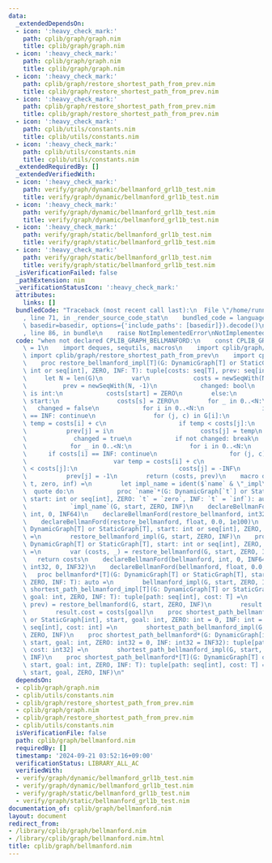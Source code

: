 ```yaml
---
data:
  _extendedDependsOn:
  - icon: ':heavy_check_mark:'
    path: cplib/graph/graph.nim
    title: cplib/graph/graph.nim
  - icon: ':heavy_check_mark:'
    path: cplib/graph/graph.nim
    title: cplib/graph/graph.nim
  - icon: ':heavy_check_mark:'
    path: cplib/graph/restore_shortest_path_from_prev.nim
    title: cplib/graph/restore_shortest_path_from_prev.nim
  - icon: ':heavy_check_mark:'
    path: cplib/graph/restore_shortest_path_from_prev.nim
    title: cplib/graph/restore_shortest_path_from_prev.nim
  - icon: ':heavy_check_mark:'
    path: cplib/utils/constants.nim
    title: cplib/utils/constants.nim
  - icon: ':heavy_check_mark:'
    path: cplib/utils/constants.nim
    title: cplib/utils/constants.nim
  _extendedRequiredBy: []
  _extendedVerifiedWith:
  - icon: ':heavy_check_mark:'
    path: verify/graph/dynamic/bellmanford_grl1b_test.nim
    title: verify/graph/dynamic/bellmanford_grl1b_test.nim
  - icon: ':heavy_check_mark:'
    path: verify/graph/dynamic/bellmanford_grl1b_test.nim
    title: verify/graph/dynamic/bellmanford_grl1b_test.nim
  - icon: ':heavy_check_mark:'
    path: verify/graph/static/bellmanford_grl1b_test.nim
    title: verify/graph/static/bellmanford_grl1b_test.nim
  - icon: ':heavy_check_mark:'
    path: verify/graph/static/bellmanford_grl1b_test.nim
    title: verify/graph/static/bellmanford_grl1b_test.nim
  _isVerificationFailed: false
  _pathExtension: nim
  _verificationStatusIcon: ':heavy_check_mark:'
  attributes:
    links: []
  bundledCode: "Traceback (most recent call last):\n  File \"/home/runner/.local/lib/python3.10/site-packages/onlinejudge_verify/documentation/build.py\"\
    , line 71, in _render_source_code_stat\n    bundled_code = language.bundle(stat.path,\
    \ basedir=basedir, options={'include_paths': [basedir]}).decode()\n  File \"/home/runner/.local/lib/python3.10/site-packages/onlinejudge_verify/languages/nim.py\"\
    , line 86, in bundle\n    raise NotImplementedError\nNotImplementedError\n"
  code: "when not declared CPLIB_GRAPH_BELLMANFORD:\n    const CPLIB_GRAPH_BELLMANFORD*\
    \ = 1\n    import deques, sequtils, macros\n    import cplib/graph/graph\n   \
    \ import cplib/graph/restore_shortest_path_from_prev\n    import cplib/utils/constants\n\
    \    proc restore_bellmanford_impl[T](G: DynamicGraph[T] or StaticGraph[T], start:\
    \ int or seq[int], ZERO, INF: T): tuple[costs: seq[T], prev: seq[int]] =\n   \
    \     let N = len(G)\n        var\n            costs = newSeqWith(N, INF)\n  \
    \          prev = newSeqWith(N, -1)\n            changed: bool\n        when start\
    \ is int:\n            costs[start] = ZERO\n        else:\n            for s in\
    \ start:\n                costs[s] = ZERO\n        for _ in 0..<N:\n         \
    \   changed = false\n            for i in 0..<N:\n                if costs[i]\
    \ == INF: continue\n                for (j, c) in G[i]:\n                    var\
    \ temp = costs[i] + c\n                    if temp < costs[j]:\n             \
    \           prev[j] = i\n                        costs[j] = temp\n           \
    \             changed = true\n            if not changed: break\n        if changed:\n\
    \            for _ in 0..<N:\n                for i in 0..<N:\n              \
    \      if costs[i] == INF: continue\n                    for (j, c) in G[i]:\n\
    \                        var temp = costs[i] + c\n                        if temp\
    \ < costs[j]:\n                            costs[j] = -INF\n                 \
    \           prev[j] = -1\n        return (costs, prev)\n    macro declareBellmanFord(name,\
    \ t, zero, inf) =\n        let impl_name = ident($`name` & \"_impl\")\n      \
    \  quote do:\n            proc `name`*(G: DynamicGraph[`t`] or StaticGraph[`t`],\
    \ start: int or seq[int], ZERO: `t` = `zero`, INF: `t` = `inf`): auto =\n    \
    \            `impl_name`(G, start, ZERO, INF)\n    declareBellmanFord(restore_bellmanford,\
    \ int, 0, INF64)\n    declareBellmanFord(restore_bellmanford, int32, 0, INF32)\n\
    \    declareBellmanFord(restore_bellmanford, float, 0.0, 1e100)\n    proc restore_bellmanford*[T](G:\
    \ DynamicGraph[T] or StaticGraph[T], start: int or seq[int], ZERO, INF: T): auto\
    \ =\n        restore_bellmanford_impl(G, start, ZERO, INF)\n    proc bellmanford_impl[T](G:\
    \ DynamicGraph[T] or StaticGraph[T], start: int or seq[int], ZERO, INF: T): auto\
    \ =\n        var (costs, _) = restore_bellmanford(G, start, ZERO, INF)\n     \
    \   return costs\n    declareBellmanFord(bellmanford, int, 0, INF64)\n    declareBellmanFord(bellmanford,\
    \ int32, 0, INF32)\n    declareBellmanFord(bellmanford, float, 0.0, 1e100)\n \
    \   proc bellmanford*[T](G: DynamicGraph[T] or StaticGraph[T], start: int or seq[int],\
    \ ZERO, INF: T): auto =\n        bellmanford_impl(G, start, ZERO, INF)\n    proc\
    \ shortest_path_bellmanford_impl[T](G: DynamicGraph[T] or StaticGraph[T], start,\
    \ goal: int, ZERO, INF: T): tuple[path: seq[int], cost: T] =\n        var (costs,\
    \ prev) = restore_bellmanford(G, start, ZERO, INF)\n        result.path = prev.restore_shortest_path_from_prev(goal)\n\
    \        result.cost = costs[goal]\n    proc shortest_path_bellmanford*(G: DynamicGraph[int]\
    \ or StaticGraph[int], start, goal: int, ZERO: int = 0, INF: int = INF64): tuple[path:\
    \ seq[int], cost: int] =\n        shortest_path_bellmanford_impl(G, start, goal,\
    \ ZERO, INF)\n    proc shortest_path_bellmanford*(G: DynamicGraph[int32] or StaticGraph[int32],\
    \ start, goal: int, ZERO: int32 = 0, INF: int32 = INF32): tuple[path: seq[int],\
    \ cost: int32] =\n        shortest_path_bellmanford_impl(G, start, goal, ZERO,\
    \ INF)\n    proc shortest_path_bellmanford*[T](G: DynamicGraph[T] or StaticGraph[T],\
    \ start, goal: int, ZERO, INF: T): tuple[path: seq[int], cost: T] =\n        shortest_path_bellmanford_impl(G,\
    \ start, goal, ZERO, INF)\n"
  dependsOn:
  - cplib/graph/graph.nim
  - cplib/utils/constants.nim
  - cplib/graph/restore_shortest_path_from_prev.nim
  - cplib/graph/graph.nim
  - cplib/graph/restore_shortest_path_from_prev.nim
  - cplib/utils/constants.nim
  isVerificationFile: false
  path: cplib/graph/bellmanford.nim
  requiredBy: []
  timestamp: '2024-09-21 03:52:16+09:00'
  verificationStatus: LIBRARY_ALL_AC
  verifiedWith:
  - verify/graph/dynamic/bellmanford_grl1b_test.nim
  - verify/graph/dynamic/bellmanford_grl1b_test.nim
  - verify/graph/static/bellmanford_grl1b_test.nim
  - verify/graph/static/bellmanford_grl1b_test.nim
documentation_of: cplib/graph/bellmanford.nim
layout: document
redirect_from:
- /library/cplib/graph/bellmanford.nim
- /library/cplib/graph/bellmanford.nim.html
title: cplib/graph/bellmanford.nim
---
```

